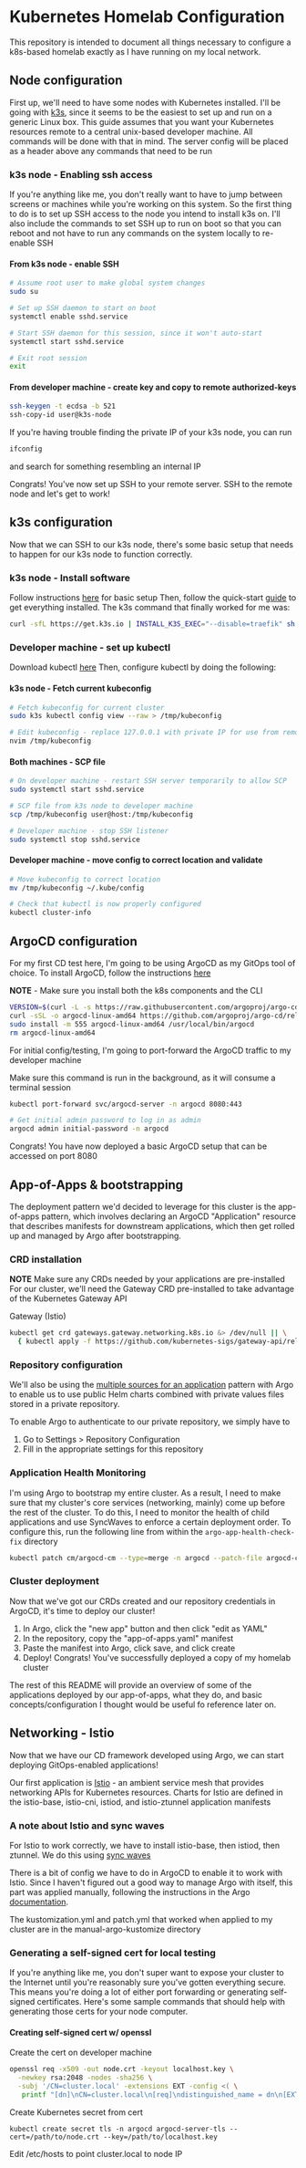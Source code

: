 # Kubernetes Homelab Configuration

This repository is intended to document all things necessary to configure a
k8s-based homelab exactly as I have running on my local network.

## Node configuration

First up, we'll need to have some nodes with Kubernetes installed. I'll be going
with [k3s](https://k3s.io/), since it seems to be the easiest to set up and run
on a generic Linux box. This guide assumes that you want your Kubernetes resources
remote to a central unix-based developer machine. All commands will be done with
that in mind. The server config will be placed as a header above any commands that
need to be run

### k3s node - Enabling ssh access

If you're anything like me, you don't really want to have to jump between screens
or machines while you're working on this system. So the first thing to do is to
set up SSH access to the node you intend to install k3s on. I'll also include
the commands to set SSH up to run on boot so that you can reboot and not have to
run any commands on the system locally to re-enable SSH

#### From k3s node - enable SSH
```zsh
# Assume root user to make global system changes
sudo su

# Set up SSH daemon to start on boot
systemctl enable sshd.service

# Start SSH daemon for this session, since it won't auto-start
systemctl start sshd.service

# Exit root session
exit
```

#### From developer machine - create key and copy to remote authorized-keys
```zsh
ssh-keygen -t ecdsa -b 521
ssh-copy-id user@k3s-node
```

If you're having trouble finding the private IP of your k3s node, you can run
```zsh
ifconfig
```
and search for something resembling an internal IP

Congrats! You've now set up SSH to your remote server. SSH to the remote node
and let's get to work!

## k3s configuration

Now that we can SSH to our k3s node, there's some basic setup that needs to happen
for our k3s node to function correctly.

### k3s node - Install software

Follow instructions [here](https://docs.k3s.io/installation/requirements?os=rhel) for basic setup
Then, follow the quick-start [guide](https://docs.k3s.io/quick-start) to get everything installed.
The k3s command that finally worked for me was:
```bash
curl -sfL https://get.k3s.io | INSTALL_K3S_EXEC="--disable=traefik" sh -
```

### Developer machine - set up kubectl

Download kubectl [here](https://kubernetes.io/docs/tasks/tools/install-kubectl-linux/#install-using-native-package-management) 
Then, configure kubectl by doing the following:

#### k3s node - Fetch current kubeconfig

```zsh
# Fetch kubeconfig for current cluster
sudo k3s kubectl config view --raw > /tmp/kubeconfig

# Edit kubeconfig - replace 127.0.0.1 with private IP for use from remote systems
nvim /tmp/kubeconfig
```

#### Both machines - SCP file
```zsh
# On developer machine - restart SSH server temporarily to allow SCP
sudo systemctl start sshd.service

# SCP file from k3s node to developer machine
scp /tmp/kubeconfig user@host:/tmp/kubeconfig

# Developer machine - stop SSH listener
sudo systemctl stop sshd.service
```

#### Developer machine - move config to correct location and validate
```zsh
# Move kubeconfig to correct location
mv /tmp/kubeconfig ~/.kube/config

# Check that kubectl is now properly configured
kubectl cluster-info
```

## ArgoCD configuration

For my first CD test here, I'm going to be using ArgoCD as my GitOps tool of choice. 
To install ArgoCD, follow the instructions [here](https://argo-cd.readthedocs.io/en/stable/getting_started/)

**NOTE** - Make sure you install both the k8s components and the CLI

```zsh
VERSION=$(curl -L -s https://raw.githubusercontent.com/argoproj/argo-cd/stable/VERSION)
curl -sSL -o argocd-linux-amd64 https://github.com/argoproj/argo-cd/releases/download/v$VERSION/argocd-linux-amd64
sudo install -m 555 argocd-linux-amd64 /usr/local/bin/argocd
rm argocd-linux-amd64
```

For initial config/testing, I'm going to port-forward the ArgoCD traffic to my
developer machine

Make sure this command is run in the background, as it will consume a terminal session
```zsh
kubectl port-forward svc/argocd-server -n argocd 8080:443

# Get initial admin password to log in as admin
argocd admin initial-password -n argocd
```

Congrats! You have now deployed a basic ArgoCD setup that can be accessed on port 8080

## App-of-Apps & bootstrapping

The deployment pattern we'd decided to leverage for this cluster is the app-of-apps
pattern, which involves declaring an ArgoCD "Application" resource that describes
manifests for downstream applications, which then get rolled up and managed by Argo
after bootstrapping.

### CRD installation

**NOTE** Make sure any CRDs needed by your applications are pre-installed
For our cluster, we'll need the Gateway CRD pre-installed to take advantage of the
Kubernetes Gateway API

Gateway (Istio)
```zsh
kubectl get crd gateways.gateway.networking.k8s.io &> /dev/null || \
  { kubectl apply -f https://github.com/kubernetes-sigs/gateway-api/releases/download/v1.2.0/standard-install.yaml; }
```

### Repository configuration

We'll also be using the [multiple sources for an application](https://argo-cd.readthedocs.io/en/stable/user-guide/multiple_sources/)
pattern with Argo to enable us to use public Helm charts combined with private values files
stored in a private repository.

To enable Argo to authenticate to our private repository, we simply have to
1. Go to Settings > Repository Configuration
2. Fill in the appropriate settings for this repository

### Application Health Monitoring

I'm using Argo to bootstrap my entire cluster. As a result, I need to make sure that
my cluster's core services (networking, mainly) come up before the rest of the cluster.
To do this, I need to monitor the health of child applications and use SyncWaves
to enforce a certain deployment order. To configure this, run the following line
from within the `argo-app-health-check-fix` directory
```zsh
kubectl patch cm/argocd-cm --type=merge -n argocd --patch-file argocd-cm-patch.yml
```

### Cluster deployment

Now that we've got our CRDs created and our repository credentials in ArgoCD,
it's time to deploy our cluster!

1. In Argo, click the "new app" button and then click "edit as YAML"
2. In the repository, copy the "app-of-apps.yaml" manifest
3. Paste the manifest into Argo, click save, and click create
4. Deploy! Congrats! You've successfully deployed a copy of my homelab cluster

The rest of this README will provide an overview of some of the applications deployed
by our app-of-apps, what they do, and basic concepts/configuration I thought
would be useful fo reference later on.

## Networking - Istio

Now that we have our CD framework developed using Argo, we can start deploying
GitOps-enabled applications!

Our first application is [Istio](https://istio.io/latest/docs/ambient/install/helm/#install-the-control-plane) -
an ambient service mesh that provides networking APIs for Kubernetes resources.
Charts for Istio are defined in the istio-base, istio-cni, istiod, and istio-ztunnel
application manifests

### A note about Istio and sync waves

For Istio to work correctly, we have to install istio-base, then istiod, then ztunnel. We do this using [sync waves](https://argo-cd.readthedocs.io/en/stable/user-guide/sync-waves/)

There is a bit of config we have to do in ArgoCD to enable it to work with Istio.
Since I haven't figured out a good way to manage Argo with itself, this part was applied manually,
following the instructions in the Argo [documentation](https://argo-cd.readthedocs.io/en/latest/operator-manual/ingress/#istio).

The kustomization.yml and patch.yml that worked when applied to my cluster are in the manual-argo-kustomize directory

### Generating a self-signed cert for local testing

If you're anything like me, you don't super want to expose your cluster to the
Internet until you're reasonably sure you've gotten everything secure. This means
you're doing a lot of either port forwarding or generating self-signed certificates.
Here's some sample commands that should help with generating those certs for
your node computer.

#### Creating self-signed cert w/ openssl

Create the cert on developer machine
```zsh
openssl req -x509 -out node.crt -keyout localhost.key \
  -newkey rsa:2048 -nodes -sha256 \
  -subj '/CN=cluster.local' -extensions EXT -config <( \
   printf "[dn]\nCN=cluster.local\n[req]\ndistinguished_name = dn\n[EXT]\nsubjectAltName=DNS:cluster.local\nkeyUsage=digitalSignature\nextendedKeyUsage=serverAuth")
```

Create Kubernetes secret from cert
```
kubectl create secret tls -n argocd argocd-server-tls --cert=/path/to/node.crt --key=/path/to/localhost.key
```

Edit /etc/hosts to point cluster.local to node IP
